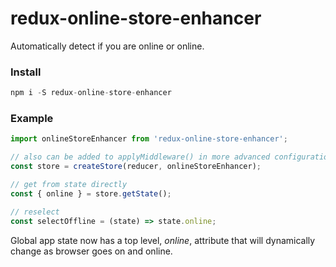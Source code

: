 # redux-online-store-enhancer
Automatically detect if you are online or online.

### Install

```js
npm i -S redux-online-store-enhancer
```

### Example

```js
import onlineStoreEnhancer from 'redux-online-store-enhancer';

// also can be added to applyMiddleware() in more advanced configurations
const store = createStore(reducer, onlineStoreEnhancer);

// get from state directly
const { online } = store.getState();

// reselect
const selectOffline = (state) => state.online;
```

Global app state now has a top level, _online_, attribute that will dynamically change as browser goes on and online.
